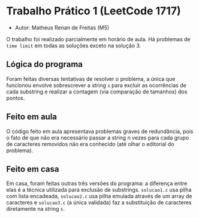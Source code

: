 # Trabalho Prático 1 (LeetCode 1717)

- Autor: Matheus Renan de Freitas (M5)

O trabalho foi realizado parcialmente em horário de aula. Há problemas de `time limit` em todas as soluções exceto na solução 3.

## Lógica do programa
Foram feitas diversas tentativas de resolver o problema, a única que funcionou envolve sobrescrever a string `s` para excluir as ocorrências de cada substring e realizar a contagem (via comparação de tamanhos) dos pontos.

## Feito em aula
O código feito em aula apresentava problemas graves de redundância, pois o fato de que não era necessário passar a string n vezes para cada grupo de caracteres removidos não era conhecido (até olhar o editorial do problema).

## Feito em casa
Em casa, foram feitas outras três versões do programa: a diferença entre elas é a técnica utilizada para exclusão de substrings. `solucao1.c` usa pilha com lista encadeada, `solucao2.c` usa pilha emulada através de um array de caracteres e `solucao3.c` (a única validada) faz a substituição de caracteres diretamente na string `s`.